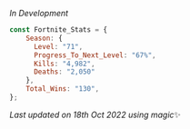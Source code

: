 
  *In Development*
```js
const Fortnite_Stats = {
    Season: {
      Level: "71",
      Progress_To_Next_Level: "67%",
      Kills: "4,982",
      Deaths: "2,050"
    },
    Total_Wins: "130",
}; 
```

<!-- Last updated on Tue Oct 18 2022 22:55:13 GMT+0000 (Coordinated Universal Time) ;-;-->
<i>Last updated on 18th Oct 2022 using magic</i>✨